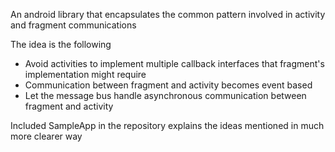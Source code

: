 An android library that encapsulates the common pattern involved in activity and fragment communications

The idea is the following
- Avoid activities to implement multiple callback interfaces that fragment's implementation might require
- Communication between fragment and activity becomes event based
- Let the message bus handle asynchronous communication between fragment and activity


Included SampleApp in the repository explains the ideas mentioned in much more clearer way
